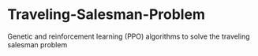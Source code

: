 # Traveling-Salesman-Problem
Genetic and reinforcement learning (PPO) algorithms to solve the traveling salesman problem

